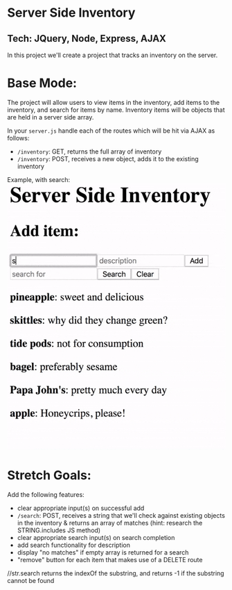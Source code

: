 Server Side Inventory
==
Tech: JQuery, Node, Express, AJAX
---
In this project we'll create a project that tracks an inventory on the server. 

Base Mode:
==

The project will allow users to view items in the inventory, add items to the inventory, and search for items by name. Inventory items will be objects that are held in a server side array.

In your `server.js` handle each of the routes which will be hit via AJAX as follows:

- `/inventory`: GET, returns the full array of inventory
- `/inventory`: POST, receives a new object, adds it to the existing inventory


Example, with search:
![anim](images/serverSideCalculator.gif)

Stretch Goals:
==

Add the following features:
- clear appropriate input(s) on successful add
- `/search`: POST, receives a string that we'll check against existing objects in the inventory & returns an array of matches (hint: research the  STRING.includes JS method)
- clear appropriate search input(s) on search completion
- add search functionality for description
- display "no matches" if empty array is returned for a search
- "remove" button for each item that makes use of a DELETE route 


//str.search returns the indexOf the substring, and returns -1 if the substring cannot be found